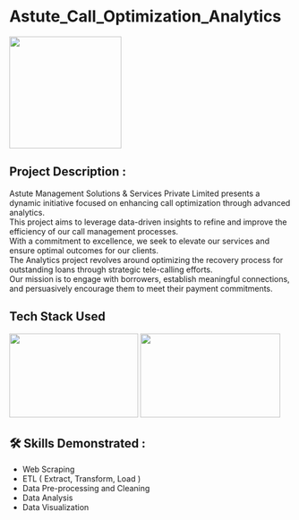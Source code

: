 # Astute_Call_Optimization_Analytics

<img src="https://github.com/WM1D7/NPABPO_Company_Call_Analytics/blob/main/image/astute.png" width="200" height="200"> 

## Project Description :

Astute Management Solutions & Services Private Limited presents a dynamic initiative focused on enhancing call optimization through advanced analytics.      
This project aims to leverage data-driven insights to refine and improve the efficiency of our call management processes.      
With a commitment to excellence, we seek to elevate our services and ensure optimal outcomes for our clients.     
The Analytics project revolves around optimizing the recovery process for outstanding loans through strategic tele-calling efforts.    
Our mission is to engage with borrowers, establish meaningful connections, and persuasively encourage them to meet their payment commitments.

## Tech Stack Used
 <img src="https://techcommunity.microsoft.com/t5/image/serverpage/image-id/375416i783713B05CAD4A92/image-size/original?v=v2&px=-1" width="230" height="150"> <img src="https://pei.com/wp-content/uploads/2016/08/maxresdefaultreduced.jpg" width="250" height="150">

 ## 🛠 Skills Demonstrated :

-  Web Scraping
-  ETL ( Extract, Transform, Load )
-  Data Pre-processing and Cleaning
-  Data Analysis
-  Data Visualization



